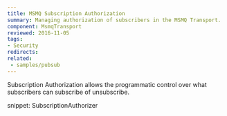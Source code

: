 ```yaml
---
title: MSMQ Subscription Authorization
summary: Managing authorization of subscribers in the MSMQ Transport.
component: MsmqTransport
reviewed: 2016-11-05
tags:
- Security
redirects:
related:
 - samples/pubsub
---
```


Subscription Authorization allows the programmatic control over what subscribers can subscribe of unsubscribe.

snippet: SubscriptionAuthorizer

